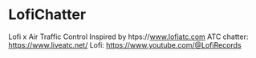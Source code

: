 # LofiChatter
 Lofi x Air Traffic Control
 Inspired by htps://www.lofiatc.com
 ATC chatter: https://www.liveatc.net/
 Lofi: https://www.youtube.com/@LofiRecords

